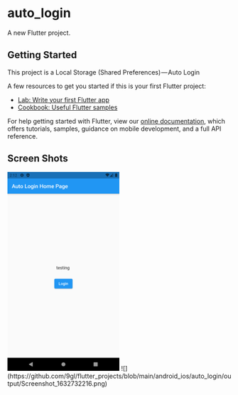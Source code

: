 # auto_login

A new Flutter project.

## Getting Started

This project is a Local Storage (Shared Preferences) — Auto Login

A few resources to get you started if this is your first Flutter project:

- [Lab: Write your first Flutter app](https://flutter.dev/docs/get-started/codelab)
- [Cookbook: Useful Flutter samples](https://flutter.dev/docs/cookbook)

For help getting started with Flutter, view our
[online documentation](https://flutter.dev/docs), which offers tutorials,
samples, guidance on mobile development, and a full API reference.

## Screen Shots

<img src="https://github.com/9gl/flutter_projects/blob/main/android_ios/auto_login/output/Screenshot_1632732168.png" width=50% height=50%>
<!-- ![](https://github.com/9gl/flutter_projects/blob/main/android_ios/auto_login/output/Screensh -->
![](https://github.com/9gl/flutter_projects/blob/main/android_ios/auto_login/output/Screenshot_1632732216.png)
